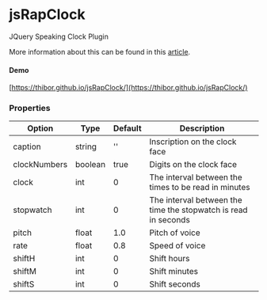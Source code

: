 # jsRapClock
JQuery Speaking Clock Plugin

More information about this can be found in this <a href="https://www.jqueryscript.net/time-clock/Analog-Clock-jsRapClock.html">article</a>.

#### Demo

[https://thibor.github.io/jsRapClock/](https://thibor.github.io/jsRapClock/) 

### Properties

Option | Type | Default | Description
------ | ---- | ------- | -----------
caption | string | '' | Inscription on the clock face
clockNumbers | boolean | true | Digits on the clock face
clock | int | 0 | The interval between the times to be read in minutes
stopwatch | int | 0 | The interval between the time the stopwatch is read in seconds
pitch | float | 1.0 | Pitch of voice
rate | float| 0.8 | Speed of voice
shiftH | int| 0 | Shift hours
shiftM | int| 0 | Shift minutes
shiftS | int| 0 | Shift seconds
